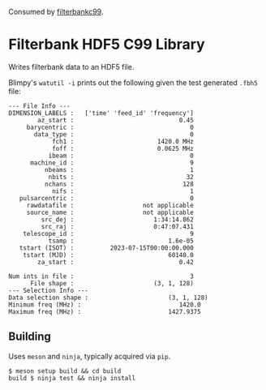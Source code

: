 Consumed by [filterbankc99](https://github.com/MydonSolutions/filterbankc99).

# Filterbank HDF5 C99 Library

Writes filterbank data to an HDF5 file.

Blimpy's `watutil -i` prints out the following given the test generated `.fbh5` file:

```
--- File Info ---
DIMENSION_LABELS :   ['time' 'feed_id' 'frequency']
        az_start :                             0.45
     barycentric :                                0
       data_type :                                0
            fch1 :                       1420.0 MHz
            foff :                       0.0625 MHz
           ibeam :                                0
      machine_id :                                9
          nbeams :                                1
           nbits :                               32
          nchans :                              128
            nifs :                                1
   pulsarcentric :                                0
     rawdatafile :                   not applicable
     source_name :                   not applicable
         src_dej :                      1:34:14.862
         src_raj :                      0:47:07.431
    telescope_id :                                9
           tsamp :                          1.6e-05
   tstart (ISOT) :          2023-07-15T00:00:00.000
    tstart (MJD) :                          60140.0
        za_start :                             0.42

Num ints in file :                                3
      File shape :                      (3, 1, 128)
--- Selection Info ---
Data selection shape :                      (3, 1, 128)
Minimum freq (MHz) :                           1420.0
Maximum freq (MHz) :                        1427.9375
```

## Building

Uses `meson` and `ninja`, typically acquired via `pip`.

```
$ meson setup build && cd build
build $ ninja test && ninja install
```
